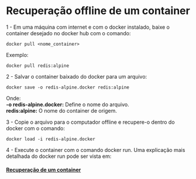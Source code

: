 # Recuperação offline de um container

1 - Em uma máquina com internet e com o docker instalado, baixe o container desejado no docker hub com o comando:
```
docker pull <nome_container>
```
Exemplo:
```
docker pull redis:alpine
```

2 - Salvar o container baixado do docker para um arquivo:
```
docker save -o redis-alpine.docker redis:alpine
```
Onde:\
**-o redis-alpine.docker:** Define o nome do arquivo.\
**redis:alpine:** O nome do container de origem.

3 - Copie o arquivo para o computador offline e recupere-o dentro do docker com o comando: 
```
docker load -i redis-alpine.docker
```
4 - Execute o container com o comando docker run. Uma explicação mais detalhada do docker run pode ser vista em:
#### [Recuperação de um container](container_online.md)

